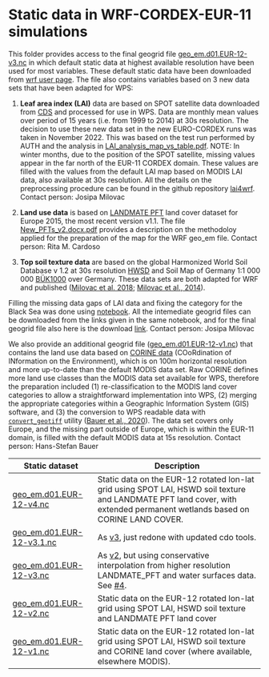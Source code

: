 # Static data in WRF-CORDEX-EUR-11 simulations

This folder provides access to the final geogrid file [geo_em.d01.EUR-12-v3.nc](https://meteo.unican.es/work/josipa/euro-cordex-cmip6/static_data/geo_em.d01.EUR-12-v3.nc) in which default static data at highest available resolution have been used for most variables.
These default static data have been downloaded from [wrf user page](https://www2.mmm.ucar.edu/wrf/users/download/get_sources_wps_geog.html).
The file also contains variables based on 3 new data sets that have been adapted for WPS:

1. **Leaf area index (LAI)** data are based on SPOT satellite data downloaded from [CDS](https://cds.climate.copernicus.eu/cdsapp#!/dataset/satellite-lai-fapar?tab=overview) and processed for use in WPS. Data are monthly mean values over period of 15 years  (i.e. from 1999 to 2014) at 30s resolution.
The decision to use these new data set in the new EURO-CORDEX runs was taken in November 2022.
This was based on the test run performed by AUTH and the analysis in [LAI_analysis_map_vs_table.pdf](https://meteo.unican.es/work/josipa/euro-cordex-cmip6/static_data/LAI_analysis_map_vs_table.pdf).
NOTE: In winter months, due to the position of the SPOT satellite, missing values appear in the far north of the EUR-11 CORDEX domain. These values are filled with the values from the default LAI map based on MODIS LAI data, also available at 30s resolution.
All the details on the preprocessing procedure can be found in the github repository [lai4wrf](https://github.com/AEI-CORDyS/lai4wrf).
Contact person: Josipa Milovac 

2. **Land use data** is based on [LANDMATE PFT](https://www.wdc-climate.de/ui/entry?acronym=LM_PFT_EUR_v1.1) land cover dataset for Europe 2015, the most recent version v1.1. The file [New_PFTs_v2.docx.pdf](./New_PFTs_v2.docx.pdf) provides a description on the methodoloy applied for the preparation of the map for the WRF geo_em file. Contact person: Rita M. Cardoso 

3. **Top soil texture data** are based on the global Harmonized World Soil Database v 1.2 at 30s resolution [HWSD](https://www.fao.org/soils-portal/data-hub/soil-maps-and-databases/harmonized-world-soil-database-v12/en/) and Soil Map of Germany 1:1 000 000 [BÜK1000](https://www.bgr.bund.de/DE/Themen/Boden/Informationsgrundlagen/Bodenkundliche_Karten_Datenbanken/BUEK1000/buek1000_node.html) over Germany. These data sets are both adapted for WRF and published ([Milovac et al. 2018](doi:10.1594/WDCC/WRF_NOAH_HWSD_world_TOP_ST_v121); [Milovac et al., 2014](doi:10.1594/WDCC/WRF_NOAH_BUK_Ger_top_SOILTYP)).

Filling the missing data gaps of LAI data and fixing the category for the Black Sea was done using [notebook](./update_static_data.ipynb). All the intemediate geogrid files can be downloaded from the links given in the same notebook, and for the final geogrid file also here is the download [link](https://meteo.unican.es/work/WRF4CORDEX_geogrid_files/geo_em.d01_EUR-11_new_BlackSea2sea.nc).
Contact person: Josipa Milovac 

We also provide an additional geogrid file ([geo_em.d01.EUR-12-v1.nc](https://meteo.unican.es/work/josipa/euro-cordex-cmip6/static_data/geo_em.d01.EUR-12-v1.nc)) that contains the land use data based on [CORINE data](https://land.copernicus.eu/pan-europe/corine-land-cover) (COoRdination of INformation on the Environment), which is on 100m horizontal resolution and more up-to-date than the default MODIS data set. Raw CORINE defines more land use classes than the MODIS data set available for WPS, therefore the preparation included (1) re-classification to the MODIS land cover categories to allow a straightforward implementation into WPS, (2) merging the appropriate categories within a Geographic Information System (GIS) software, and (3) the conversion to WPS readable data with [`convert_geotiff`](https://github.com/openwfm/convert_geotiff) utility ([Bauer et al., 2020](https://a.tellusjournals.se/article/10.1080/16000870.2020.1761740/)). The data set covers only Europe, and the missing part outside of Europe, which is within the EUR-11 domain, is filled with the default MODIS data at 15s resolution.
Contact person: Hans-Stefan Bauer 

| Static dataset | Description |
|-----|-------------|
| [geo_em.d01.EUR-12-v4.nc](https://meteo.unican.es/work/josipa/euro-cordex-cmip6/static_data/geo_em.d01.EUR-12-v4.nc) | Static data on the EUR-12 rotated lon-lat grid using SPOT LAI, HSWD soil texture and LANDMATE PFT land cover, with extended permanent wetlands based on CORINE LAND COVER.|
| [geo_em.d01.EUR-12-v3.1.nc](https://meteo.unican.es/work/josipa/euro-cordex-cmip6/static_data/geo_em.d01.EUR-12-v3.1.nc) | As [v3](https://meteo.unican.es/work/josipa/euro-cordex-cmip6/static_data/geo_em.d01.EUR-12-v3.nc), just redone with updated cdo tools.|
| [geo_em.d01.EUR-12-v3.nc](https://meteo.unican.es/work/josipa/euro-cordex-cmip6/static_data/geo_em.d01.EUR-12-v3.nc) | As [v2](https://meteo.unican.es/work/josipa/euro-cordex-cmip6/static_data/geo_em.d01.EUR-12-v2.nc), but using conservative interpolation from higher resolution LANDMATE_PFT and water surfaces data. See [#4](https://github.com/CORDEX-WRF-community/euro-cordex-cmip6/issues/4). |
| [geo_em.d01.EUR-12-v2.nc](https://meteo.unican.es/work/josipa/euro-cordex-cmip6/static_data/geo_em.d01.EUR-12-v2.nc) | Static data on the EUR-12 rotated lon-lat grid using SPOT LAI, HSWD soil texture and LANDMATE PFT land cover |
| [geo_em.d01.EUR-12-v1.nc](https://meteo.unican.es/work/josipa/euro-cordex-cmip6/static_data/geo_em.d01.EUR-12-v1.nc) | Static data on the EUR-12 rotated lon-lat grid using SPOT LAI, HSWD soil texture and      CORINE land cover (where available, elsewhere MODIS).
